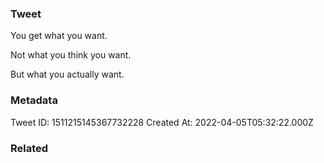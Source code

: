 ### Tweet
You get what you want.

Not what you think you want.

But what you actually want.

### Metadata
Tweet ID: 1511215145367732228
Created At: 2022-04-05T05:32:22.000Z

### Related

